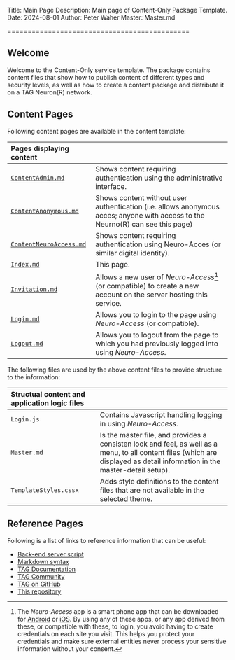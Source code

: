 ﻿Title: Main Page
Description: Main page of Content-Only Package Template.
Date: 2024-08-01
Author: Peter Waher
Master: Master.md

=============================================

Welcome
----------

Welcome to the Content-Only service template. The package contains content files that show how to publish content of different types and
security levels, as well as how to create a content package and distribute it on a TAG Neuron(R) network.

Content Pages
---------------

Following content pages are available in the content template:

| Pages displaying content                                                                                                                                                          ||
|:--------------------------------------------------|:-------------------------------------------------------------------------------------------------------------------------------|
| [`ContentAdmin.md`](ContentAdmin.md)              | Shows content requiring authentication using the administrative interface.                                                     |
| [`ContentAnonymous.md`](ContentAnonymous.md)      | Shows content without user authentication (i.e. allows anonymous acces; anyone with access to the Neurno(R) can see this page) |
| [`ContentNeuroAccess.md`](ContentNeuroAccess.md)  | Shows content requiring authentication using Neuro-Acces (or similar digital identity).                                        |
| [`Index.md`](Index.md)                            | This page.                                                                                                                     |
| [`Invitation.md`](Invitation.md)                  | Allows a new user of *Neuro-Access*[^app] (or compatible) to create a new account on the server hosting this service.          |
| [`Login.md`](Login.md)                            | Allows you to login to the page using *Neuro-Access* (or compatible).                                                          |
| [`Logout.md`](Logout.md)                          | Allows you to logout from the page to which you had previously logged into using *Neuro-Access*.                               |

The following files are used by the above content files to provide structure to the information:

| Structual content and application logic files                                                                                                                                                      ||
|:----------------------|:----------------------------------------------------------------------------------------------------------------------------------------------------------------------------|
| `Login.js`            | Contains Javascript handling logging in using *Neuro-Access*.                                                                                                               |
| `Master.md`           | Is the master file, and provides a consisten look and feel, as well as a menu, to all content files (which are displayed as detail information in the master-detail setup). |
| `TemplateStyles.cssx` | Adds style definitions to the content files that are not available in the selected theme.                                                                                   |


Reference Pages
------------------

Following is a list of links to reference information that can be useful:

* [Back-end server script](/Script.md)
* [Markdown syntax](/Script.md)
* [TAG Documentation](https://lab.tagroot.io/Documentation/Index.md)
* [TAG Community](https://lab.tagroot.io/Community/Index.md)
* [TAG on GitHub](https://github.com/Trust-Anchor-Group)
* [This repository](https://github.com/Trust-Anchor-Group/TemplateContentOnlyPackage)

[^app]:	The *Neuro-Access* app is a smart phone app that can be downloaded for 
[Android](https://play.google.com/store/apps/details?id=com.tag.NeuroAccess) or 
[iOS](https://apps.apple.com/se/app/neuro-access/id6446863270).
By using any of these apps, or any app derived from these, or compatible with these, 
to login, you avoid having to create credentials on each site you visit. This helps 
you protect your credentials and make sure external entities never process your sensitive 
information without your consent.
